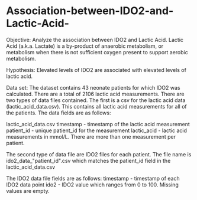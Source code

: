 # Association-between-IDO2-and-Lactic-Acid-
Objective: Analyze the association between IDO2 and Lactic Acid. Lactic Acid (a.k.a. Lactate) is a by-product of anaerobic metabolism, or metabolism when there is not sufficient oxygen present to support aerobic metabolism. 

Hypothesis: Elevated levels of IDO2 are associated with elevated levels of lactic acid. 

Data set: The dataset contains 43 neonate patients for which IDO2 was calculated. There are a total of 2106 lactic acid measurements. There are two types of data files contained. The first is a csv for the lactic acid data (lactic_acid_data.csv). This contains all lactic acid measurements for all of the patients. The data fields are as follows:

lactic_acid_data.csv
timestamp - timestamp of the lactic acid measurement
patient_id - unique patient_id for the measurement
lactic_acid - lactic acid measurements in mmol/L. There are more than one measurement per patient.

The second type of data file are IDO2 files for each patient. The file name is ido2_data_"patient_id".csv which matches the patient_id field in the lactic_acid_data.csv

The IDO2 data file fields are as follows:
timestamp - timestamp of each IDO2 data point
ido2 - IDO2 value which ranges from 0 to 100. Missing values are empty. 

